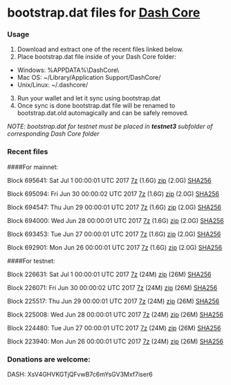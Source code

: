 # bootstrap.dat files for [Dash Core](https://www.dash.org)

### Usage

1. Download and extract one of the recent files linked below.
2. Place bootstrap.dat file inside of your Dash Core folder:
 - Windows: %APPDATA%\DashCore\
 - Mac OS: ~/Library/Application Support/DashCore/
 - Unix/Linux: ~/.dashcore/
3. Run your wallet and let it sync using bootstrap.dat
4. Once sync is done bootstrap.dat file will be renamed to bootstrap.dat.old automagically and can be safely removed.

_NOTE: bootstrap.dat for testnet must be placed in **testnet3** subfolder of corresponding Dash Core folder_

### Recent files

####For mainnet:

Block 695641: Sat Jul  1 00:00:01 UTC 2017 [7z](https://transfer.sh/U8RlY/bootstrap.dat.20170701.7z) (1.6G) [zip](https://transfer.sh/SumTu/bootstrap.dat.20170701.zip) (2.0G) [SHA256](https://transfer.sh/WgCbm/sha256.txt)

Block 695094: Fri Jun 30 00:00:02 UTC 2017 [7z](https://transfer.sh/eWTbk/bootstrap.dat.20170630.7z) (1.6G) [zip](https://transfer.sh/b3aEJ/bootstrap.dat.20170630.zip) (2.0G) [SHA256](https://transfer.sh/qLBT3/sha256.txt)

Block 694547: Thu Jun 29 00:00:01 UTC 2017 [7z](https://transfer.sh/86fBR/bootstrap.dat.20170629.7z) (1.6G) [zip](https://transfer.sh/fcd8H/bootstrap.dat.20170629.zip) (2.0G) [SHA256](https://transfer.sh/shpyO/sha256.txt)

Block 694000: Wed Jun 28 00:00:01 UTC 2017 [7z](https://transfer.sh/mErZR/bootstrap.dat.20170628.7z) (1.6G) [zip](https://transfer.sh/JzO6S/bootstrap.dat.20170628.zip) (2.0G) [SHA256](https://transfer.sh/ezbmV/sha256.txt)

Block 693453: Tue Jun 27 00:00:01 UTC 2017 [7z](https://transfer.sh/W0jiO/bootstrap.dat.20170627.7z) (1.6G) [zip](https://transfer.sh/GBQFR/bootstrap.dat.20170627.zip) (2.0G) [SHA256](https://transfer.sh/3N6nl/sha256.txt)

Block 692901: Mon Jun 26 00:00:01 UTC 2017 [7z](https://transfer.sh/xmymb/bootstrap.dat.20170626.7z) (1.6G) [zip](https://transfer.sh/cBZqv/bootstrap.dat.20170626.zip) (2.0G) [SHA256](https://transfer.sh/vgaxB/sha256.txt)

####For testnet:

Block 226631: Sat Jul  1 00:00:01 UTC 2017 [7z](https://transfer.sh/CgO9s/bootstrap.dat.20170701.7z) (24M) [zip](https://transfer.sh/xGqQt/bootstrap.dat.20170701.zip) (26M) [SHA256](https://transfer.sh/HQ6pb/sha256.txt)

Block 226071: Fri Jun 30 00:00:02 UTC 2017 [7z](https://transfer.sh/uTluE/bootstrap.dat.20170630.7z) (24M) [zip](https://transfer.sh/y8KYK/bootstrap.dat.20170630.zip) (26M) [SHA256](https://transfer.sh/b0gQd/sha256.txt)

Block 225517: Thu Jun 29 00:00:01 UTC 2017 [7z](https://transfer.sh/TBQPQ/bootstrap.dat.20170629.7z) (24M) [zip](https://transfer.sh/jPS09/bootstrap.dat.20170629.zip) (26M) [SHA256](https://transfer.sh/gLC5u/sha256.txt)

Block 225008: Wed Jun 28 00:00:01 UTC 2017 [7z](https://transfer.sh/6wODu/bootstrap.dat.20170628.7z) (24M) [zip](https://transfer.sh/pDgCH/bootstrap.dat.20170628.zip) (26M) [SHA256](https://transfer.sh/B6quD/sha256.txt)

Block 224480: Tue Jun 27 00:00:01 UTC 2017 [7z](https://transfer.sh/12pFdX/bootstrap.dat.20170627.7z) (24M) [zip](https://transfer.sh/IA6ew/bootstrap.dat.20170627.zip) (26M) [SHA256](https://transfer.sh/jvSL0/sha256.txt)

Block 223940: Mon Jun 26 00:00:01 UTC 2017 [7z](https://transfer.sh/o7VRU/bootstrap.dat.20170626.7z) (24M) [zip](https://transfer.sh/WXO2O/bootstrap.dat.20170626.zip) (26M) [SHA256](https://transfer.sh/TSNGL/sha256.txt)

### Donations are welcome:

DASH: XsV4GHVKGTjQFvwB7c6mYsGV3Mxf7iser6
